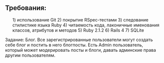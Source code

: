 <h2>Требования:</h2>
<ol>
1) использование Git
2) покрытие RSpec-тестами
3) следование стилистике языка Ruby
4) читаемость кода, лаконичные именования классов, атрибутов и методов
5) Ruby 2.1.2
6) Rails 4
7) SQLite
</ol>
Задание:
Блог. Все зарегистрированные пользователи могут создать себе блог и постить в него блогпосты. Есть Admin пользователь, который может модерировать посты и блоги, давать админские права другим пользователям.
